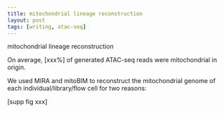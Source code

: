 ```yaml
---
title: mitochondrial lineage reconstruction
layout: post
tags: [writing, atac-seq]
---
```



mitochondrial lineage reconstruction


On average, [xxx%] of generated ATAC-seq reads were mitochondrial in origin.

We used MIRA and mitoBIM to reconstruct the mitochondrial genome of each individual/library/flow cell for two reasons:

[supp fig xxx]